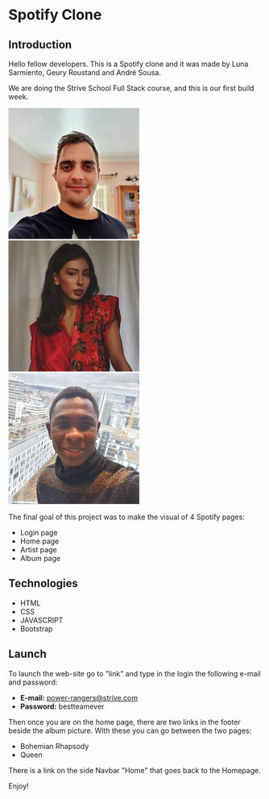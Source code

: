 # Spotify Clone

## Introduction

Hello fellow developers. This is a Spotify clone and it was made by Luna Sarmiento, Geury Roustand and André Sousa.

We are doing the Strive School Full Stack course, and this is our first build week.

![alt text](./assets/readme-images/andre.jpeg)
![alt text](./assets/readme-images/luna.jpeg)
![alt text](./assets/readme-images/geury.jpeg)

The final goal of this project was to make the visual of 4 Spotify pages:

- Login page
- Home page
- Artist page
- Album page

## Technologies

- HTML
- CSS
- JAVASCRIPT
- Bootstrap

## Launch

To launch the web-site go to "link" and type in the login the following e-mail and password:

- **E-mail:** power-rangers@strive.com
- **Password:** bestteamever

Then once you are on the home page, there are two links in the footer beside the album picture. With these you can go between the two pages:

- Bohemian Rhapsody
- Queen

There is a link on the side Navbar "Home" that goes back to the Homepage.

Enjoy!
